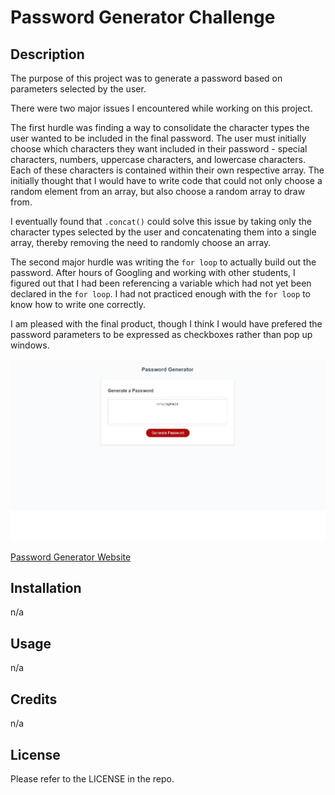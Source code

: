 # Password Generator Challenge

## Description

The purpose of this project was to generate a password based on parameters selected by the user.

There were two major issues I encountered while working on this project.

The first hurdle was finding a way to consolidate the character types the user wanted to be included in the final password. The user must initially choose which characters they want included in their password - special characters, numbers, uppercase characters, and lowercase characters. Each of these characters is contained within their own respective array. The initially thought that I would have to write code that could not only choose a random element from an array, but also choose a random array to draw from.

I eventually found that `.concat()` could solve this issue by taking only the character types selected by the user and concatenating them into a single array, thereby removing the need to randomly choose an array.

The second major hurdle was writing the `for loop` to actually build out the password. After hours of Googling and working with other students, I figured out that I had been referencing a variable which had not yet been declared in the `for loop`. I had not practiced enough with the `for loop` to know how to write one correctly. 

I am pleased with the final product, though I think I would have prefered the password parameters to be expressed as checkboxes rather than pop up windows. 

![Password Generator Website Preview](/assets/webapp-preview.jpg)

[Password Generator Website](https://zberkley88.github.io/password-generator-challenge/)

## Installation

n/a 

## Usage

n/a

## Credits

n/a

## License

Please refer to the LICENSE in the repo.